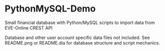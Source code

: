 # PythonMySQL-Demo
Small financial database with Python/MySQL scripts to import data from EVE-Online CREST API

Database and other user account specific data files not included. See README.png or README.dia for database structure and script mechanics.
